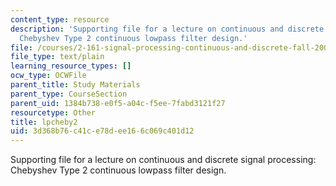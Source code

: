 ```yaml
---
content_type: resource
description: 'Supporting file for a lecture on continuous and discrete signal processing:
  Chebyshev Type 2 continuous lowpass filter design.'
file: /courses/2-161-signal-processing-continuous-and-discrete-fall-2008/3d368b76c41ce78dee166c069c401d12_lpcheby2.m
file_type: text/plain
learning_resource_types: []
ocw_type: OCWFile
parent_title: Study Materials
parent_type: CourseSection
parent_uid: 1384b738-e0f5-a04c-f5ee-7fabd3121f27
resourcetype: Other
title: lpcheby2
uid: 3d368b76-c41c-e78d-ee16-6c069c401d12
---
```

Supporting file for a lecture on continuous and discrete signal processing: Chebyshev Type 2 continuous lowpass filter design.

